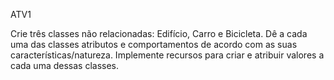 ATV1

Crie três classes não relacionadas: Edifício, Carro e Bicicleta. Dê a cada uma das classes atributos e comportamentos de acordo com as suas características/natureza. Implemente recursos para criar e atribuir valores a cada uma dessas classes.
